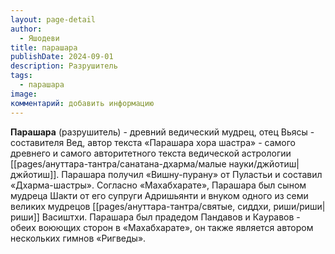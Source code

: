 ```yaml
---
layout: page-detail
author:
  - Яшодеви
title: парашара
publishDate: 2024-09-01
description: Разрушитель
tags:
  - парашара
image: 
комментарий: добавить информацию
---
```

**Парашара** (разрушитель) - древний ведический мудрец, отец Вьясы - составителя Вед, автор текста «Парашара хора шастра» - самого древнего и самого авторитетного текста ведической астрологии [[pages/ануттара-тантра/санатана-дхарма/малые науки/джйотиш|джйотиш]]. Парашара получил «Вишну-пурану» от Пуластьи и составил «Дхарма-шастры». Согласно «Махабхарате», Парашара был сыном мудреца Шакти от его супруги Адришьянти и внуком одного из семи великих мудрецов [[pages/ануттара-тантра/святые, сиддхи, риши/риши|риши]] Васиштхи. Парашара был прадедом Пандавов и Кауравов - обеих воюющих сторон в «Махабхарате», он также является автором нескольких гимнов «Ригведы».

